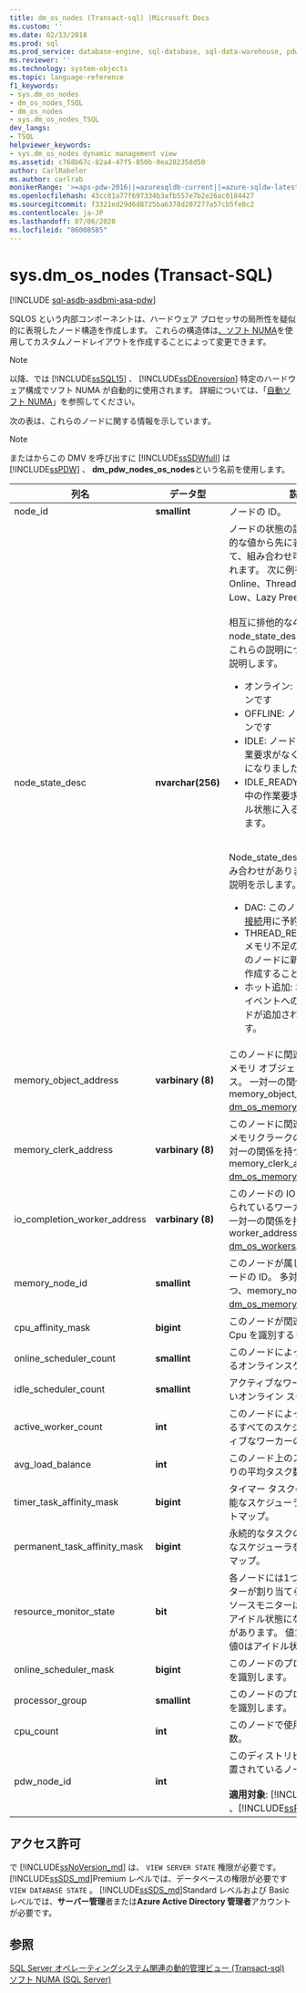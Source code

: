 ```yaml
---
title: dm_os_nodes (Transact-sql) |Microsoft Docs
ms.custom: ''
ms.date: 02/13/2018
ms.prod: sql
ms.prod_service: database-engine, sql-database, sql-data-warehouse, pdw
ms.reviewer: ''
ms.technology: system-objects
ms.topic: language-reference
f1_keywords:
- sys.dm_os_nodes
- dm_os_nodes_TSQL
- dm_os_nodes
- sys.dm_os_nodes_TSQL
dev_langs:
- TSQL
helpviewer_keywords:
- sys.dm_os_nodes dynamic management view
ms.assetid: c768b67c-82a4-47f5-850b-0ea282358d50
author: CarlRabeler
ms.author: carlrab
monikerRange: '>=aps-pdw-2016||=azuresqldb-current||=azure-sqldw-latest||>=sql-server-2016||=sqlallproducts-allversions||>=sql-server-linux-2017||=azuresqldb-mi-current'
ms.openlocfilehash: 43cc81a77f697334b3afb557e7b2e26ac0184427
ms.sourcegitcommit: f3321ed29d6d8725ba6378d207277a57cb5fe8c2
ms.contentlocale: ja-JP
ms.lasthandoff: 07/06/2020
ms.locfileid: "86008585"
---
```

# <a name="sysdm_os_nodes-transact-sql"></a>sys.dm_os_nodes (Transact-SQL)
[!INCLUDE [sql-asdb-asdbmi-asa-pdw](../../includes/applies-to-version/sql-asdb-asdbmi-asa-pdw.md)]

SQLOS という内部コンポーネントは、ハードウェア プロセッサの局所性を疑似的に表現したノード構造を作成します。 これらの構造体は[、ソフト NUMA](../../database-engine/configure-windows/soft-numa-sql-server.md)を使用してカスタムノードレイアウトを作成することによって変更できます。  

> [!NOTE]
> 以降、では [!INCLUDE[ssSQL15](../../includes/sssql15-md.md)] 、 [!INCLUDE[ssDEnoversion](../../includes/ssdenoversion-md.md)] 特定のハードウェア構成でソフト NUMA が自動的に使用されます。 詳細については、「[自動ソフト NUMA](../../database-engine/configure-windows/soft-numa-sql-server.md#automatic-soft-numa)」を参照してください。
  
次の表は、これらのノードに関する情報を示しています。  
  
> [!NOTE]
> またはからこの DMV を呼び出すに [!INCLUDE[ssSDWfull](../../includes/sssdwfull-md.md)] は [!INCLUDE[ssPDW](../../includes/sspdw-md.md)] 、 **dm_pdw_nodes_os_nodes**という名前を使用します。  
  
|列名|データ型|説明|  
|-----------------|---------------|-----------------|  
|node_id|**smallint**|ノードの ID。|  
|node_state_desc|**nvarchar(256)**|ノードの状態の説明。 相互排他的な値から先に表示され、続けて、組み合わせ可能な値が表示されます。 次に例を示します。<br /> Online、Thread Resources Low、Lazy Preemptive<br /><br />相互に排他的な4つの node_state_desc 値があります。 これらの説明については、以下に説明します。<br /><ul><li>オンライン: ノードはオンラインです<li>OFFLINE: ノードがオフラインです<li>IDLE: ノードには保留中の作業要求がなく、アイドル状態になりました。<li>IDLE_READY: ノードには保留中の作業要求がなく、アイドル状態に入る準備ができています。</li></ul><br />Node_state_desc 値には3つの組み合わせがあります。以下にその説明を示します。<br /><ul><li>DAC: このノードは[専用管理接続](../../database-engine/configure-windows/diagnostic-connection-for-database-administrators.md)用に予約されています。<li>THREAD_RESOURCES_LOW: メモリ不足の状態により、このノードに新しいスレッドを作成することはできません。<li>ホット追加: ホットアド CPU イベントへの応答としてノードが追加されたことを示します。</li></ul>|  
|memory_object_address|**varbinary (8)**|このノードに関連付けられているメモリ オブジェクトのアドレス。 一対一の関係を持つ、memory_object_address [dm_os_memory_objects](../../relational-databases/system-dynamic-management-views/sys-dm-os-memory-objects-transact-sql.md)。|  
|memory_clerk_address|**varbinary (8)**|このノードに関連付けられているメモリクラークのアドレス。 一対一の関係を持つ、memory_clerk_address [dm_os_memory_clerks](../../relational-databases/system-dynamic-management-views/sys-dm-os-memory-clerks-transact-sql.md)。|  
|io_completion_worker_address|**varbinary (8)**|このノードの IO 完了に割り当てられているワーカーのアドレス。 一対一の関係を持つ、worker_address [dm_os_workers](../../relational-databases/system-dynamic-management-views/sys-dm-os-workers-transact-sql.md)。|  
|memory_node_id|**smallint**|このノードが属しているメモリノードの ID。 多対一の関係を持つ、memory_node_id [dm_os_memory_nodes](../../relational-databases/system-dynamic-management-views/sys-dm-os-memory-nodes-transact-sql.md)。|  
|cpu_affinity_mask|**bigint**|このノードが関連付けられている Cpu を識別するビットマップ。|  
|online_scheduler_count|**smallint**|このノードによって管理されているオンラインスケジューラの数。|  
|idle_scheduler_count|**smallint**|アクティブなワーカーの存在しないオンライン スケジューラの数。|  
|active_worker_count|**int**|このノードによって管理されているすべてのスケジューラでアクティブなワーカーの数。|  
|avg_load_balance|**int**|このノード上のスケジューラあたりの平均タスク数。|  
|timer_task_affinity_mask|**bigint**|タイマー タスクの割り当てが可能なスケジューラを識別するビットマップ。|  
|permanent_task_affinity_mask|**bigint**|永続的なタスクの割り当てが可能なスケジューラを識別するビットマップ。|  
|resource_monitor_state|**bit**|各ノードには1つのリソースモニターが割り当てられています。 リソースモニターは、実行中またはアイドル状態になっている可能性があります。 値1は実行を示し、値0はアイドル状態を示します。|  
|online_scheduler_mask|**bigint**|このノードのプロセス関係マスクを識別します。|  
|processor_group|**smallint**|このノードのプロセッサ グループを識別します。|  
|cpu_count |**int** |このノードで使用可能な Cpu の数。 |
|pdw_node_id|**int**|このディストリビューションが配置されているノードの識別子。<br /><br /> **適用対象**: [!INCLUDE[ssSDWfull](../../includes/sssdwfull-md.md)] 、[!INCLUDE[ssPDW](../../includes/sspdw-md.md)]|  
  
## <a name="permissions"></a>アクセス許可

で [!INCLUDE[ssNoVersion_md](../../includes/ssnoversion-md.md)] は、 `VIEW SERVER STATE` 権限が必要です。   
[!INCLUDE[ssSDS_md](../../includes/sssds-md.md)]Premium レベルでは、データベースの権限が必要です `VIEW DATABASE STATE` 。 [!INCLUDE[ssSDS_md](../../includes/sssds-md.md)]Standard レベルおよび Basic レベルでは、**サーバー管理**者または**Azure Active Directory 管理者**アカウントが必要です。   

## <a name="see-also"></a>参照    
 [SQL Server オペレーティングシステム関連の動的管理ビュー &#40;Transact-sql&#41;](../../relational-databases/system-dynamic-management-views/sql-server-operating-system-related-dynamic-management-views-transact-sql.md)   
 [ソフト NUMA &#40;SQL Server&#41;](../../database-engine/configure-windows/soft-numa-sql-server.md)  
  
